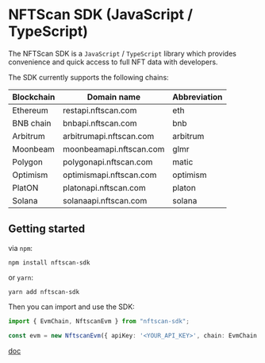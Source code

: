 # NFTScan SDK (JavaScript / TypeScript)
The NFTScan SDK is a `JavaScript` / `TypeScript` library which provides convenience and quick access to full NFT data with developers.

The SDK currently supports the following chains:

Blockchain | Domain name | Abbreviation
------------- | ------------- | -------------
Ethereum | restapi.nftscan.com | eth
BNB chain | bnbapi.nftscan.com | bnb
Arbitrum | arbitrumapi.nftscan.com | arbitrum
Moonbeam | moonbeamapi.nftscan.com | glmr
Polygon | polygonapi.nftscan.com | matic
Optimism | optimismapi.nftscan.com | optimism
PlatON | platonapi.nftscan.com | platon
Solana | solanaapi.nftscan.com | solana

## Getting started

via `npm`:

```shell
npm install nftscan-sdk
```

or `yarn`:

```shell
yarn add nftscan-sdk
```

Then you can import and use the SDK:

```ts
import { EvmChain, NftscanEvm } from "nftscan-sdk";

const evm = new NftscanEvm({ apiKey: '<YOUR_API_KEY>', chain: EvmChain.ETH });
```


[doc](https://yohuohuohuo.github.io/dmm-lib/)
